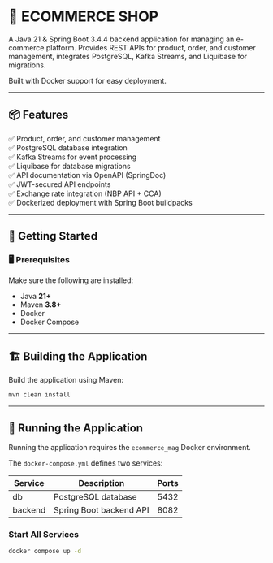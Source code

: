 # 🛒 ECOMMERCE SHOP

A Java 21 & Spring Boot 3.4.4 backend application for managing an e-commerce platform. Provides REST APIs for product, order, and customer management, integrates PostgreSQL, Kafka Streams, and Liquibase for migrations.

Built with Docker support for easy deployment.

---

## 📦 Features

✅ Product, order, and customer management  
✅ PostgreSQL database integration  
✅ Kafka Streams for event processing  
✅ Liquibase for database migrations  
✅ API documentation via OpenAPI (SpringDoc)  
✅ JWT-secured API endpoints  
✅ Exchange rate integration (NBP API + CCA)  
✅ Dockerized deployment with Spring Boot buildpacks

---

## 🚀 Getting Started

### 🖥️ Prerequisites

Make sure the following are installed:

- Java **21+**
- Maven **3.8+**
- Docker
- Docker Compose

---

## 🏗️ Building the Application

Build the application using Maven:

```bash
mvn clean install
```

---

## 🐳 Running the Application

Running the application requires the `ecommerce_mag` Docker environment.

The `docker-compose.yml` defines two services:

| Service  | Description                  | Ports    |
|----------|-----------------------------|----------|
| db       | PostgreSQL database          | 5432     |
| backend  | Spring Boot backend API      | 8082     |

### Start All Services

```bash
docker compose up -d
```